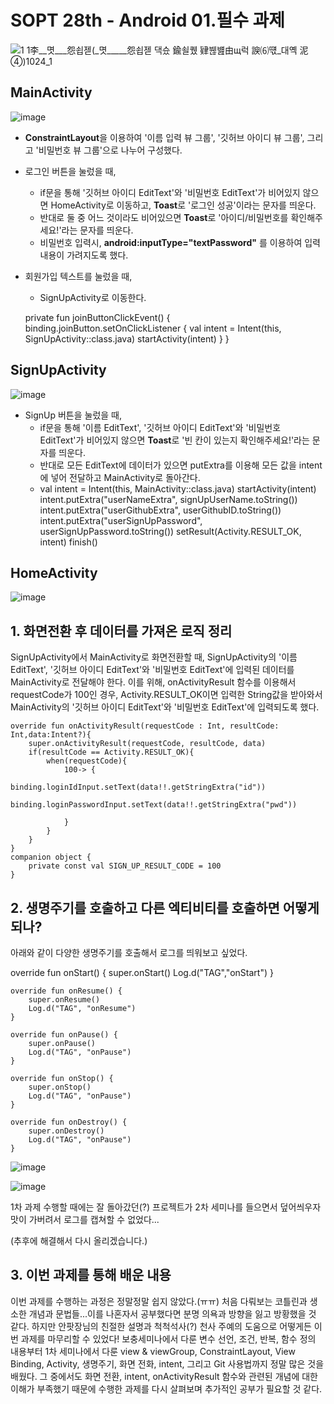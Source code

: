 # SOPT 28th - Android 01.필수 과제

![1  1李__몃___怨쇱젣(_몃_____怨쇱젣 _댁슜 鍮쇨퀬 肄붾뱶由щ럭 諛⑹떇_대옉 泥④_)1024_1](https://user-images.githubusercontent.com/70841402/114307613-68d2cd80-9b1b-11eb-91b9-8699ab2ebf4e.jpg)

## MainActivity

![image](https://user-images.githubusercontent.com/70841402/114308810-092af100-9b20-11eb-9896-578c3fa4d6fd.png)

* **ConstraintLayout**을 이용하여 '이름 입력 뷰 그룹', '깃허브 아이디 뷰 그룹', 그리고 '비밀번호 뷰 그룹'으로 나누어 구성했다.
* 로그인 버튼을 눌렀을 때, 
  - if문을 통해 '깃허브 아이디 EditText'와 '비밀번호 EditText'가 비어있지 않으면 HomeActivity로 이동하고, **Toast**로 '로그인 성공'이라는 문자를 띄운다.
  - 반대로 둘 중 어느 것이라도 비어있으면 **Toast**로 '아이디/비밀번호를 확인해주세요!'라는 문자를 띄운다.
  - 비밀번호 입력시, **android:inputType="textPassword"** 를 이용하여 입력 내용이 가려지도록 했다.
* 회원가입 텍스트를 눌렀을 때, 
  - SignUpActivity로 이동한다.
  
  private fun joinButtonClickEvent() {
        binding.joinButton.setOnClickListener {
            val intent = Intent(this, SignUpActivity::class.java)
            startActivity(intent)
        }
    }

## SignUpActivity

![image](https://user-images.githubusercontent.com/70841402/114307748-eeef1400-9b1b-11eb-976e-f47ccbca8fcb.png)

* SignUp 버튼을 눌렀을 때, 
  - if문을 통해 '이름 EditText', '깃허브 아이디 EditText'와 '비밀번호 EditText'가 비어있지 않으면 **Toast**로 '빈 칸이 있는지 확인해주세요!'라는 문자를 띄운다.
  - 반대로 모든 EditText에 데이터가 있으면 putExtra를 이용해 모든 값을 intent에 넣어 전달하고 MainActivity로 돌아간다. 
  - val intent = Intent(this, MainActivity::class.java)
                startActivity(intent)
                intent.putExtra("userNameExtra", signUpUserName.toString())
                intent.putExtra("userGithubExtra", userGithubID.toString())
                intent.putExtra("userSignUpPassword", userSignUpPassword.toString())
                setResult(Activity.RESULT_OK, intent)
                finish()

## HomeActivity

![image](https://user-images.githubusercontent.com/70841402/114307865-86546700-9b1c-11eb-9e8b-9bde4e365705.png)

## 1. 화면전환 후 데이터를 가져온 로직 정리

SignUpActivity에서 MainActivity로 화면전환할 때, SignUpActivity의 '이름 EditText', '깃허브 아이디 EditText'와 '비밀번호 EditText'에 입력된 데이터를 MainActivity로 전달해야 한다. 이를 위해, onActivityResult 함수를 이용해서 requestCode가 100인 경우, Activity.RESULT_OK이면 입력한 String값을 받아와서 MainActivity의 '깃허브 아이디 EditText'와 '비밀번호 EditText'에 입력되도록 했다.

    override fun onActivityResult(requestCode : Int, resultCode: Int,data:Intent?){
        super.onActivityResult(requestCode, resultCode, data)
        if(resultCode == Activity.RESULT_OK){
            when(requestCode){
                100-> {
                    binding.loginIdInput.setText(data!!.getStringExtra("id"))
                    binding.loginPasswordInput.setText(data!!.getStringExtra("pwd"))

                }
            }
        }
    }
    companion object {
        private const val SIGN_UP_RESULT_CODE = 100
    }

## 2. 생명주기를 호출하고 다른 엑티비티를 호출하면 어떻게 되나?

아래와 같이 다양한 생명주기를 호출해서 로그를 띄워보고 싶었다.

override fun onStart() {
        super.onStart()
        Log.d("TAG","onStart")
    }

    override fun onResume() {
        super.onResume()
        Log.d("TAG", "onResume")
    }

    override fun onPause() {
        super.onPause()
        Log.d("TAG", "onPause")
    }

    override fun onStop() {
        super.onStop()
        Log.d("TAG", "onPause")
    }

    override fun onDestroy() {
        super.onDestroy()
        Log.d("TAG", "onPause")
    }

![image](https://user-images.githubusercontent.com/70841402/114308219-0fb86900-9b1e-11eb-8005-ff4a5cbdd5ea.png)

![image](https://user-images.githubusercontent.com/70841402/114309116-15637e00-9b21-11eb-8097-ae4122ebf8cf.png)


1차 과제 수행할 때에는 잘 돌아갔던(?) 프로젝트가 2차 세미나를 들으면서 덮어씌우자 맛이 가버려서 로그를 캡쳐할 수 없었다...

(추후에 해결해서 다시 올리겠습니다.)

## 3. 이번 과제를 통해 배운 내용

이번 과제를 수행하는 과정은 정말정말 쉽지 않았다.(ㅠㅠ) 처음 다뤄보는 코틀린과 생소한 개념과 문법들...이를 나혼자서 공부했다면 분명 의욕과 방향을 잃고 방황했을 것 같다. 하지만 안팟장님의 친절한 설명과 척척석사(?) 천사 주예의 도움으로 어떻게든 이번 과제를 마무리할 수 있었다! 보충세미나에서 다룬 변수 선언, 조건, 반복, 함수 정의 내용부터 1차 세미나에서 다룬 view & viewGroup, ConstraintLayout, View Binding, Activity, 생명주기, 화면 전화, intent, 그리고 Git 사용법까지 정말 많은 것을 배웠다. 그 중에서도 화면 전환, intent, onActivityResult 함수와 관련된 개념에 대한 이해가 부족했기 때문에 수행한 과제를 다시 살펴보며 추가적인 공부가 필요할 것 같다.
